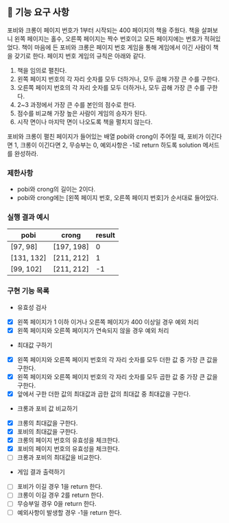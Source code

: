 ## 🚀 기능 요구 사항

포비와 크롱이 페이지 번호가 1부터 시작되는 400 페이지의 책을 주웠다. 책을 살펴보니 왼쪽 페이지는 홀수, 오른쪽 페이지는 짝수 번호이고 모든 페이지에는 번호가 적혀있었다. 책이 마음에 든 포비와 크롱은 페이지 번호 게임을 통해 게임에서 이긴 사람이 책을 갖기로 한다. 페이지 번호 게임의 규칙은 아래와 같다.

1. 책을 임의로 펼친다.
2. 왼쪽 페이지 번호의 각 자리 숫자를 모두 더하거나, 모두 곱해 가장 큰 수를 구한다.
3. 오른쪽 페이지 번호의 각 자리 숫자를 모두 더하거나, 모두 곱해 가장 큰 수를 구한다.
4. 2~3 과정에서 가장 큰 수를 본인의 점수로 한다.
5. 점수를 비교해 가장 높은 사람이 게임의 승자가 된다.
6. 시작 면이나 마지막 면이 나오도록 책을 펼치지 않는다.

포비와 크롱이 펼친 페이지가 들어있는 배열 pobi와 crong이 주어질 때, 포비가 이긴다면 1, 크롱이 이긴다면 2, 무승부는 0, 예외사항은 -1로 return 하도록 solution 메서드를 완성하라.

### 제한사항

- pobi와 crong의 길이는 2이다.
- pobi와 crong에는 [왼쪽 페이지 번호, 오른쪽 페이지 번호]가 순서대로 들어있다.

### 실행 결과 예시

| pobi       | crong      | result |
| ---------- | ---------- | ------ |
| [97, 98]   | [197, 198] | 0      |
| [131, 132] | [211, 212] | 1      |
| [99, 102]  | [211, 212] | -1     |

### 구현 기능 목록

- 유효성 검사
- [x] 왼쪽 페이지가 1 이하 이거나 오른쪽 페이지가 400 이상일 경우 예외 처리
- [x] 왼쪽 페이지와 오른쪽 페이지가 연속되지 않을 경우 예외 처리

- 최대값 구하기
- [x] 왼쪽 페이지와 오른쪽 페이지 번호의 각 자리 숫자를 모두 더한 값 중 가장 큰 값을 구한다.
- [x] 왼쪽 페이지와 오른쪽 페이지 번호의 각 자리 숫자를 모두 곱한 값 중 가장 큰 값을 구한다.
- [x] 앞에서 구한 더한 값의 최대값과 곱한 값의 최대값 중 최대값을 구한다.

- 크롱과 포비 값 비교하기
- [x] 크롱의 최대값을 구한다.
- [x] 포비의 최대값을 구한다.
- [x] 크롱의 페이지 번호의 유효성을 체크한다.
- [x] 포비의 페이지 번호의 유효성을 체크한다.
- [ ] 크롱과 포비의 최대값을 비교한다.

- 게임 결과 출력하기
- [ ] 포비가 이길 경우 1을 return 한다.
- [ ] 크롱이 이길 경우 2를 return 한다.
- [ ] 무승부일 경우 0을 return 한다.
- [ ] 예외사항이 발생할 경우 -1을 return 한다.
